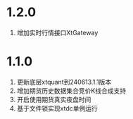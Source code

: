 # 1.2.0

1. 增加实时行情接口XtGateway

# 1.1.0

1. 更新底层xtquant到240613.1.1版本
2. 增加期货历史数据集合竞价K线合成支持
3. 开启使用期货真实夜盘时间
4. 基于文件锁实现xtdc单例运行
